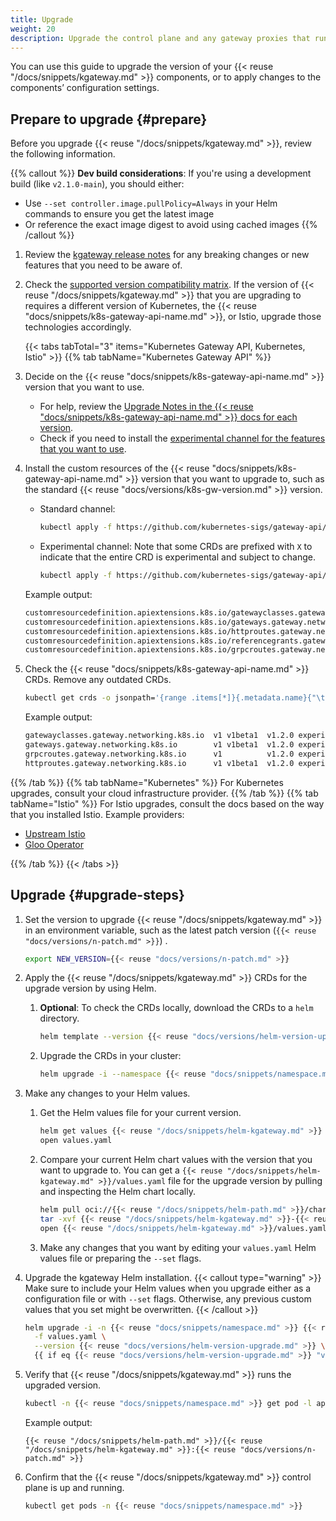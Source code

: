 ```yaml
---
title: Upgrade
weight: 20
description: Upgrade the control plane and any gateway proxies that run in your cluster. 
---
```


You can use this guide to upgrade the version of your {{< reuse "/docs/snippets/kgateway.md" >}} components, or to apply changes to the components’ configuration settings.

<!-- TODO upgrade guide when we have a minor version
## Considerations
Consider the following rules before you plan your kgateway upgrade.

### Testing upgrades

During the upgrade, pods that run the new version of the control plane and proxies are created. Then, the old pods are terminated. Because zero downtime is not guaranteed, try testing the upgrade in a staging environment before upgrading your production environment.

### Patch and minor versions

**Patch version upgrades**: </br>
- You can skip patch versions within the same minor release. For example, you can upgrade from version {{< reuse "docs/versions/short.md" >}}.0 to {{< reuse "docs/versions/n-patch.md" >}} directly, and skip the patch versions in between.

**Minor version upgrades**: </br>
- Before you upgrade the minor version, always upgrade your _current_ minor version to the latest patch. This ensures that your current environment is up-to-date with any bug fixes or security patches before you begin the minor version upgrade process.
- Always upgrade to the latest patch version of the target minor release. Do not upgrade to a lower patch version, such as {{< reuse "docs/versions/short.md" >}}.0, {{< reuse "docs/versions/short.md" >}}.1, and so on.
- Do not skip minor versions during your upgrade. Upgrade minor release versions one at a time. 

## Step 1: Prepare to upgrade

1. **Minor version upgrades**: Before you upgrade to a new minor version, first upgrade your _current_ minor version to the latest patch.
   1. Find the latest patch of your minor version by checking the [release changelog](https://github.com/kgateway-dev/kgateway/releases).
   2. Follow this upgrade guide to upgrade to the latest patch for your current minor version.
   3. Then, you can repeat the steps in this guide to upgrade to the latest patch of the next minor version.

2. Check that your underlying infrastructure platform, such as Kubernetes, and other dependencies run supported versions for the kgateway version that you want to upgrade to.
   1. Review the [supported versions](/docs/reference/versions/) for dependencies such as Kubernetes, Istio, Helm, and more.
   2. Compare the supported version against the versions that you currently use. 
   3. If necessary, upgrade your dependencies, such as consulting your cluster infrastructure provider to upgrade the version of Kubernetes that your cluster runs.

3. Set the version to upgrade kgateway to in an environment variable, such as the latest patch version (`{{< reuse "docs/versions/n-patch.md" >}}`) .
   ```sh
   export NEW_VERSION={{< reuse "docs/versions/n-patch.md" >}}
   ```

## Step 2: Upgrade the CLI

1. Upgrade `{{< reuse "docs/snippets/cli-name.md" >}}` to the new version. Note that this command only updates the CLI binary version, and does not upgrade your kgateway installation.
   ```shell
   {{< reuse "docs/snippets/cli-name.md" >}} upgrade --release v${NEW_VERSION}
   ```

2. Verify that the **client** version matches the version you installed.
   ```shell
   {{< reuse "docs/snippets/cli-name.md" >}} version
   ```

   Example output:
   ```json
   {
   "client": {
     "version": "{{< reuse "docs/versions/n-patch.md" >}}"
   },
   ```

## Step 3: Upgrade kgateway

-->

## Prepare to upgrade {#prepare}

Before you upgrade {{< reuse "/docs/snippets/kgateway.md" >}}, review the following information.

{{% callout %}}
**Dev build considerations**: If you're using a development build (like `v2.1.0-main`), you should either:
- Use `--set controller.image.pullPolicy=Always` in your Helm commands to ensure you get the latest image
- Or reference the exact image digest to avoid using cached images
{{% /callout %}}

1. Review the [kgateway release notes](https://github.com/kgateway-dev/kgateway/releases) for any breaking changes or new features that you need to be aware of.

2. Check the [supported version compatibility matrix](/docs/reference/versions/#supported-versions). If the version of {{< reuse "/docs/snippets/kgateway.md" >}} that you are upgrading to requires a different version of Kubernetes, the {{< reuse "docs/snippets/k8s-gateway-api-name.md" >}}, or Istio, upgrade those technologies accordingly.

   {{< tabs tabTotal="3" items="Kubernetes Gateway API, Kubernetes, Istio" >}}
{{% tab tabName="Kubernetes Gateway API" %}}
1. Decide on the {{< reuse "docs/snippets/k8s-gateway-api-name.md" >}} version that you want to use. 

   * For help, review the [Upgrade Notes in the {{< reuse "docs/snippets/k8s-gateway-api-name.md" >}} docs for each version](https://gateway-api.sigs.k8s.io/guides/#v12-upgrade-notes).
   * Check if you need to install the [experimental channel for the features that you want to use](/docs/reference/versions/#experimental-features).

2. Install the custom resources of the {{< reuse "docs/snippets/k8s-gateway-api-name.md" >}} version that you want to upgrade to, such as the standard {{< reuse "docs/versions/k8s-gw-version.md" >}} version.
   
   * Standard channel:
     
     ```sh
     kubectl apply -f https://github.com/kubernetes-sigs/gateway-api/releases/download/v{{< reuse "docs/versions/k8s-gw-version.md" >}}/standard-install.yaml
     ```
   
   * Experimental channel: Note that some CRDs are prefixed with `X` to indicate that the entire CRD is experimental and subject to change.
     
     ```sh
     kubectl apply -f https://github.com/kubernetes-sigs/gateway-api/releases/download/v{{< reuse "docs/versions/k8s-gw-version.md" >}}/experimental-install.yaml
     ```   

   Example output: 
   
   ```txt
   customresourcedefinition.apiextensions.k8s.io/gatewayclasses.gateway.networking.k8s.io created
   customresourcedefinition.apiextensions.k8s.io/gateways.gateway.networking.k8s.io created
   customresourcedefinition.apiextensions.k8s.io/httproutes.gateway.networking.k8s.io created
   customresourcedefinition.apiextensions.k8s.io/referencegrants.gateway.networking.k8s.io created
   customresourcedefinition.apiextensions.k8s.io/grpcroutes.gateway.networking.k8s.io created
   ```

3. Check the {{< reuse "docs/snippets/k8s-gateway-api-name.md" >}} CRDs. Remove any outdated CRDs.

   ```sh
   kubectl get crds -o jsonpath='{range .items[*]}{.metadata.name}{"\t"}{.spec.versions[*].name}{"\t"}{.metadata.annotations.gateway\.networking\.k8s\.io/bundle-version}{"\t"}{.metadata.annotations.gateway\.networking\.k8s\.io/channel}{"\n"}{end}' | grep gateway.networking.k8s.io
   ```

   Example output:
   
   ```txt
   gatewayclasses.gateway.networking.k8s.io  v1 v1beta1  v1.2.0	experimental
   gateways.gateway.networking.k8s.io        v1 v1beta1  v1.2.0	experimental
   grpcroutes.gateway.networking.k8s.io      v1          v1.2.0	experimental
   httproutes.gateway.networking.k8s.io      v1 v1beta1  v1.2.0	experimental
   ```
{{% /tab %}}
{{% tab tabName="Kubernetes" %}}
For Kubernetes upgrades, consult your cloud infrastructure provider.
{{% /tab %}}
{{% tab tabName="Istio" %}}
For Istio upgrades, consult the docs based on the way that you installed Istio. Example providers:

* [Upstream Istio](https://istio.io/latest/docs/setup/upgrade/)
* [Gloo Operator](https://docs.solo.io/gloo-mesh-enterprise/latest/istio/operator/upgrade/)

{{% /tab %}}
   {{< /tabs >}}

## Upgrade {#upgrade-steps}

1. Set the version to upgrade {{< reuse "/docs/snippets/kgateway.md" >}} in an environment variable, such as the latest patch version (`{{< reuse "docs/versions/n-patch.md" >}}`) .
   
   ```sh
   export NEW_VERSION={{< reuse "docs/versions/n-patch.md" >}}
   ```

2. Apply the {{< reuse "/docs/snippets/kgateway.md" >}} CRDs for the upgrade version by using Helm.

   1. **Optional**: To check the CRDs locally, download the CRDs to a `helm` directory.

      ```sh
      helm template --version {{< reuse "docs/versions/helm-version-upgrade.md" >}} {{< reuse "/docs/snippets/helm-kgateway-crds.md" >}} oci://{{< reuse "/docs/snippets/helm-path.md" >}}/charts/{{< reuse "/docs/snippets/helm-kgateway-crds.md" >}} --output-dir ./helm
      ```

   2. Upgrade the CRDs in your cluster:

      ```sh
      helm upgrade -i --namespace {{< reuse "docs/snippets/namespace.md" >}} --version {{< reuse "docs/versions/helm-version-upgrade.md" >}} {{< reuse "/docs/snippets/helm-kgateway-crds.md" >}} oci://{{< reuse "/docs/snippets/helm-path.md" >}}/charts/{{< reuse "/docs/snippets/helm-kgateway-crds.md" >}}
      ```

3. Make any changes to your Helm values.
   
   1. Get the Helm values file for your current version.
      
      ```sh
      helm get values {{< reuse "/docs/snippets/helm-kgateway.md" >}} -n {{< reuse "docs/snippets/namespace.md" >}} -o yaml > values.yaml
      open values.yaml
      ```

   2. Compare your current Helm chart values with the version that you want to upgrade to. You can get a `{{< reuse "/docs/snippets/helm-kgateway.md" >}}/values.yaml` file for the upgrade version by pulling and inspecting the Helm chart locally.
      
      ```sh
      helm pull oci://{{< reuse "/docs/snippets/helm-path.md" >}}/charts/{{< reuse "/docs/snippets/helm-kgateway.md" >}} --version {{< reuse "docs/versions/helm-version-upgrade.md" >}}
      tar -xvf {{< reuse "/docs/snippets/helm-kgateway.md" >}}-{{< reuse "docs/versions/helm-version-upgrade.md" >}}.tgz
      open {{< reuse "/docs/snippets/helm-kgateway.md" >}}/values.yaml
      ```

   3. Make any changes that you want by editing your `values.yaml` Helm values file or preparing the `--set` flags.

4. Upgrade the kgateway Helm installation.
   {{< callout type="warning" >}}
   Make sure to include your Helm values when you upgrade either as a configuration file or with <code>--set</code> flags. Otherwise, any previous custom values that you set might be overwritten.
   {{< /callout >}}
   
   ```sh
   helm upgrade -i -n {{< reuse "docs/snippets/namespace.md" >}} {{< reuse "/docs/snippets/helm-kgateway.md" >}} oci://{{< reuse "/docs/snippets/helm-path.md" >}}/charts/{{< reuse "/docs/snippets/helm-kgateway.md" >}} \
     -f values.yaml \
     --version {{< reuse "docs/versions/helm-version-upgrade.md" >}} \
     {{ if eq {{< reuse "docs/versions/helm-version-upgrade.md" >}} "v2.1.0-main" }}--set controller.image.pullPolicy=Always{{ end }}
   ```
   
5. Verify that {{< reuse "/docs/snippets/kgateway.md" >}} runs the upgraded version.
   
   ```sh
   kubectl -n {{< reuse "docs/snippets/namespace.md" >}} get pod -l app.kubernetes.io/name={{< reuse "/docs/snippets/helm-kgateway.md" >}} -o jsonpath='{.items[0].spec.containers[0].image}'
   ```
   
   Example output:
   ```
   {{< reuse "/docs/snippets/helm-path.md" >}}/{{< reuse "/docs/snippets/helm-kgateway.md" >}}:{{< reuse "docs/versions/n-patch.md" >}}
   ```

6. Confirm that the {{< reuse "/docs/snippets/kgateway.md" >}} control plane is up and running. 
   
   ```sh
   kubectl get pods -n {{< reuse "docs/snippets/namespace.md" >}}
   ```
